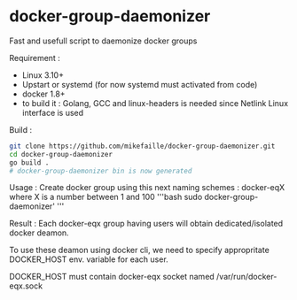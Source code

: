 # docker-group-daemonizer
Fast and usefull script to daemonize docker groups

Requirement : 
- Linux 3.10+
- Upstart or systemd (for now systemd must activated from code)
- docker 1.8+
- to build it : Golang, GCC and linux-headers is needed since Netlink Linux interface is used


Build : 
  
  ```bash
  git clone https://github.com/mikefaille/docker-group-daemonizer.git
  cd docker-group-daemonizer
  go build .
  # docker-group-daemonizer bin is now generated
  ```

Usage : 
  Create docker group using this next naming schemes :
    docker-eqX
  where X is a number between 1 and 100
'''bash
sudo docker-group-daemonizer'
'''
 
Result : 
Each docker-eqx group having users will obtain dedicated/isolated docker deamon.

To use these deamon using docker cli, we need to specify appropritate DOCKER_HOST env. variable for each user.

DOCKER_HOST must contain docker-eqx socket named /var/run/docker-eqx.sock
